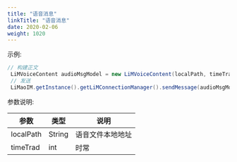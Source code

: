 ```yaml
---
title: "语音消息"
linkTitle: "语音消息"
date: 2020-02-06
weight: 1020
---
```


示例:
```java
// 构建正文
 LiMVoiceContent audioMsgModel = new LiMVoiceContent(localPath, timeTrad);
 // 发送
 LiMaoIM.getInstance().getLiMConnectionManager().sendMessage(audioMsgModel, channelID, LiMChannelType.PERSONAL);
```

参数说明:


| 参数      | 类型   | 说明             |
| --------- | ------ | ---------------- |
| localPath | String | 语音文件本地地址 |
| timeTrad  | int    | 时常             |